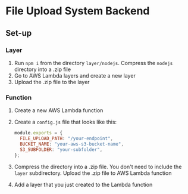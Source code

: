 # File Upload System Backend

## Set-up

### Layer

1. Run `npm i` from the directory `layer/nodejs`. Compress the `nodejs` directory into a .zip file
1. Go to AWS Lambda layers and create a new layer
1. Upload the .zip file to the layer

### Function

1. Create a new AWS Lambda function
1. Create a `config.js` file that looks like this:

   ```js
   module.exports = {
     FILE_UPLOAD_PATH: "/your-endpoint",
     BUCKET_NAME: "your-aws-s3-bucket-name",
     S3_SUBFOLDER: "your-subfolder",
   };
   ```

1. Compress the directory into a .zip file. You don't need to include the `layer` subdirectory. Upload the .zip file to AWS Lambda function
1. Add a layer that you just created to the Lambda function
